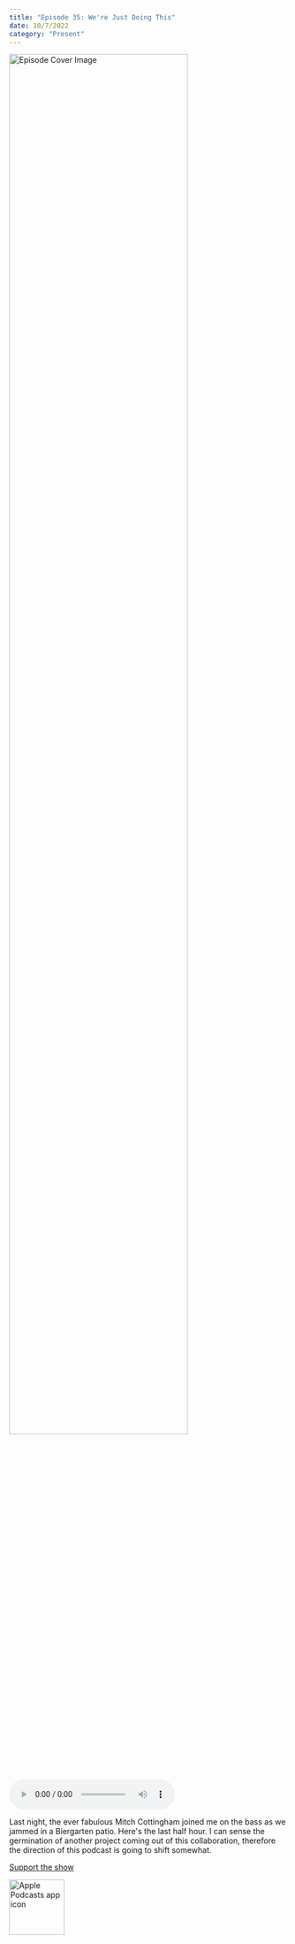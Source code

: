```yaml
---
title: "Episode 35: We're Just Doing This"
date: 10/7/2022
category: "Present"
---
```

<img src="https://artwork.captivate.fm/6b207d15-7f23-42c4-98f7-dc82368702b7/60854458c4d1acdf4e1c2f79c4137142d85d78e379bdafbd69bd34c85f5819ad.jpg" alt="Episode Cover Image" width=80%/>
<audio controls>
  <source src="https://podcasts.captivate.fm/media/c9900e6e-4576-49c3-aa88-5c8937e194c2/11459934-episode-35-we-re-just-doing-this.mp3" type="audio/mpeg">
  Your browser does not support the audio element.
</audio>

<p>Last night, the ever fabulous Mitch Cottingham joined me on the bass as we jammed in a Biergarten patio. Here&apos;s the last half hour. I can sense the germination of another project coming out of this collaboration, therefore the direction of this podcast is going to shift somewhat.</p><a rel="payment" href="https://www.paypal.com/donate/?hosted_button_id=WX3GRUK5BHJLS">Support the show</a>

<a href="https://podcasts.apple.com/us/podcast/living-room-music/id1608791560?tscg=30200&itsct=podcast_box_appicon&ls=1&mttnsubad=1608791560" style="display: inline-block;"><img src="https://toolbox.marketingtools.apple.com/api/v2/badges/app-icon-podcasts/standard/en-us" alt="Apple Podcasts app icon" style="width: 100px; height: 100px; vertical-align: middle; object-fit: contain;" /></a>
    
